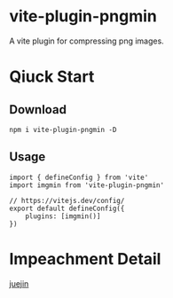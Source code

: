 # vite-plugin-pngmin
 A vite plugin for compressing png images.
# Qiuck Start
## Download
```
npm i vite-plugin-pngmin -D
```
## Usage
```
import { defineConfig } from 'vite'
import imgmin from 'vite-plugin-pngmin'

// https://vitejs.dev/config/
export default defineConfig({
    plugins: [imgmin()]
})
```

# Impeachment Detail
[juejin](https://juejin.cn/post/7235485148417769532)
